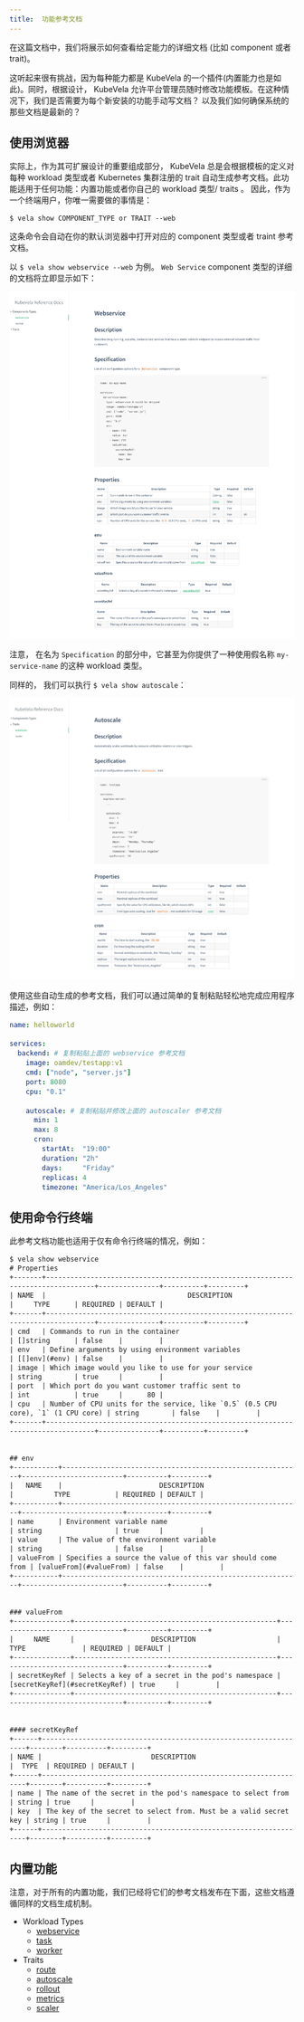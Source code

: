 ```yaml
---
title:  功能参考文档
---
```


在这篇文档中，我们将展示如何查看给定能力的详细文档 (比如 component 或者 trait)。

这听起来很有挑战，因为每种能力都是 KubeVela 的一个插件(内置能力也是如此)。同时，根据设计， KubeVela 允许平台管理员随时修改功能模板。在这种情况下，我们是否需要为每个新安装的功能手动写文档？ 以及我们如何确保系统的那些文档是最新的？

## 使用浏览器

实际上，作为其可扩展设计的重要组成部分， KubeVela 总是会根据模板的定义对每种 workload 类型或者 Kubernetes 集群注册的 trait 自动生成参考文档。此功能适用于任何功能：内置功能或者你自己的 workload 类型/ traits 。
因此，作为一个终端用户，你唯一需要做的事情是：

```console
$ vela show COMPONENT_TYPE or TRAIT --web
```

这条命令会自动在你的默认浏览器中打开对应的 component 类型或者 traint 参考文档。

以 `$ vela show webservice --web` 为例。 `Web Service` component 类型的详细的文档将立即显示如下：

![](../../resources/vela_show_webservice.jpg)

注意， 在名为 `Specification` 的部分中，它甚至为你提供了一种使用假名称 `my-service-name` 的这种 workload 类型。

同样的， 我们可以执行 `$ vela show autoscale`：

![](../../resources/vela_show_autoscale.jpg)

使用这些自动生成的参考文档，我们可以通过简单的复制粘贴轻松地完成应用程序描述，例如：

```yaml
name: helloworld

services:
  backend: # 复制粘贴上面的 webservice 参考文档
    image: oamdev/testapp:v1
    cmd: ["node", "server.js"]
    port: 8080
    cpu: "0.1"

    autoscale: # 复制粘贴并修改上面的 autoscaler 参考文档
      min: 1
      max: 8
      cron:
        startAt:  "19:00"
        duration: "2h"
        days:     "Friday"
        replicas: 4
        timezone: "America/Los_Angeles"
```

## 使用命令行终端

此参考文档功能也适用于仅有命令行终端的情况，例如：

```shell
$ vela show webservice
# Properties
+-------+----------------------------------------------------------------------------------+---------------+----------+---------+
| NAME  |                                   DESCRIPTION                                    |     TYPE      | REQUIRED | DEFAULT |
+-------+----------------------------------------------------------------------------------+---------------+----------+---------+
| cmd   | Commands to run in the container                                                 | []string      | false    |         |
| env   | Define arguments by using environment variables                                  | [[]env](#env) | false    |         |
| image | Which image would you like to use for your service                               | string        | true     |         |
| port  | Which port do you want customer traffic sent to                                  | int           | true     |      80 |
| cpu   | Number of CPU units for the service, like `0.5` (0.5 CPU core), `1` (1 CPU core) | string        | false    |         |
+-------+----------------------------------------------------------------------------------+---------------+----------+---------+


## env
+-----------+-----------------------------------------------------------+-------------------------+----------+---------+
|   NAME    |                        DESCRIPTION                        |          TYPE           | REQUIRED | DEFAULT |
+-----------+-----------------------------------------------------------+-------------------------+----------+---------+
| name      | Environment variable name                                 | string                  | true     |         |
| value     | The value of the environment variable                     | string                  | false    |         |
| valueFrom | Specifies a source the value of this var should come from | [valueFrom](#valueFrom) | false    |         |
+-----------+-----------------------------------------------------------+-------------------------+----------+---------+


### valueFrom
+--------------+--------------------------------------------------+-------------------------------+----------+---------+
|     NAME     |                   DESCRIPTION                    |             TYPE              | REQUIRED | DEFAULT |
+--------------+--------------------------------------------------+-------------------------------+----------+---------+
| secretKeyRef | Selects a key of a secret in the pod's namespace | [secretKeyRef](#secretKeyRef) | true     |         |
+--------------+--------------------------------------------------+-------------------------------+----------+---------+


#### secretKeyRef
+------+------------------------------------------------------------------+--------+----------+---------+
| NAME |                           DESCRIPTION                            |  TYPE  | REQUIRED | DEFAULT |
+------+------------------------------------------------------------------+--------+----------+---------+
| name | The name of the secret in the pod's namespace to select from     | string | true     |         |
| key  | The key of the secret to select from. Must be a valid secret key | string | true     |         |
+------+------------------------------------------------------------------+--------+----------+---------+
```

## 内置功能

注意，对于所有的内置功能，我们已经将它们的参考文档发布在下面，这些文档遵循同样的文档生成机制。


- Workload Types
	- [webservice](component-types/webservice)
	- [task](component-types/task)
	- [worker](component-types/worker)
- Traits
	- [route](traits/route)
	- [autoscale](traits/autoscale)
	- [rollout](traits/rollout)
	- [metrics](traits/metrics)
	- [scaler](traits/scaler)
